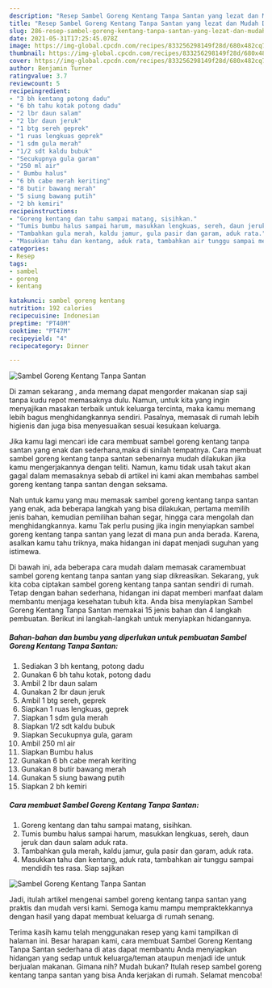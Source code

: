 ```yaml
---
description: "Resep Sambel Goreng Kentang Tanpa Santan yang lezat dan Mudah Dibuat"
title: "Resep Sambel Goreng Kentang Tanpa Santan yang lezat dan Mudah Dibuat"
slug: 286-resep-sambel-goreng-kentang-tanpa-santan-yang-lezat-dan-mudah-dibuat
date: 2021-05-31T17:25:45.078Z
image: https://img-global.cpcdn.com/recipes/833256298149f28d/680x482cq70/sambel-goreng-kentang-tanpa-santan-foto-resep-utama.jpg
thumbnail: https://img-global.cpcdn.com/recipes/833256298149f28d/680x482cq70/sambel-goreng-kentang-tanpa-santan-foto-resep-utama.jpg
cover: https://img-global.cpcdn.com/recipes/833256298149f28d/680x482cq70/sambel-goreng-kentang-tanpa-santan-foto-resep-utama.jpg
author: Benjamin Turner
ratingvalue: 3.7
reviewcount: 5
recipeingredient:
- "3 bh kentang potong dadu"
- "6 bh tahu kotak potong dadu"
- "2 lbr daun salam"
- "2 lbr daun jeruk"
- "1 btg sereh geprek"
- "1 ruas lengkuas geprek"
- "1 sdm gula merah"
- "1/2 sdt kaldu bubuk"
- "Secukupnya gula garam"
- "250 ml air"
- " Bumbu halus"
- "6 bh cabe merah keriting"
- "8 butir bawang merah"
- "5 siung bawang putih"
- "2 bh kemiri"
recipeinstructions:
- "Goreng kentang dan tahu sampai matang, sisihkan."
- "Tumis bumbu halus sampai harum, masukkan lengkuas, sereh, daun jeruk dan daun salam aduk rata."
- "Tambahkan gula merah, kaldu jamur, gula pasir dan garam, aduk rata."
- "Masukkan tahu dan kentang, aduk rata, tambahkan air tunggu sampai mendidih tes rasa. Siap sajikan"
categories:
- Resep
tags:
- sambel
- goreng
- kentang

katakunci: sambel goreng kentang 
nutrition: 192 calories
recipecuisine: Indonesian
preptime: "PT40M"
cooktime: "PT47M"
recipeyield: "4"
recipecategory: Dinner

---
```



![Sambel Goreng Kentang Tanpa Santan](https://img-global.cpcdn.com/recipes/833256298149f28d/680x482cq70/sambel-goreng-kentang-tanpa-santan-foto-resep-utama.jpg)

Di zaman  sekarang , anda memang dapat mengorder makanan siap saji tanpa kudu repot memasaknya dulu. Namun, untuk kita yang ingin menyajikan masakan terbaik untuk keluarga tercinta, maka kamu memang lebih bagus menghidangkannya sendiri. Pasalnya, memasak di rumah lebih higienis dan juga bisa menyesuaikan sesuai kesukaan keluarga.

Jika kamu lagi mencari ide cara membuat sambel goreng kentang tanpa santan yang enak dan sederhana,maka di sinilah tempatnya. Cara membuat sambel goreng kentang tanpa santan  sebenarnya mudah dilakukan jika kamu mengerjakannya dengan teliti. Namun, kamu tidak usah takut akan gagal dalam memasaknya 
sebab di artikel ini kami akan membahas sambel goreng kentang tanpa santan dengan seksama.  



Nah untuk kamu yang mau memasak sambel goreng kentang tanpa santan yang enak, ada beberapa langkah yang bisa dilakukan, pertama memilih jenis bahan, kemudian pemilihan bahan segar, hingga cara mengolah dan menghidangkannya. kamu Tak perlu pusing jika ingin menyiapkan sambel goreng kentang tanpa santan yang lezat di mana pun anda berada. Karena, asalkan kamu  tahu triknya, maka hidangan ini dapat menjadi suguhan yang istimewa.

Di bawah ini, ada beberapa cara mudah dalam memasak caramembuat sambel goreng kentang tanpa santan yang siap dikreasikan. Sekarang, yuk kita coba ciptakan sambel goreng kentang tanpa santan sendiri di rumah. Tetap dengan bahan sederhana, hidangan ini dapat memberi manfaat dalam membantu menjaga kesehatan tubuh kita. Anda bisa menyiapkan Sambel Goreng Kentang Tanpa Santan memakai 15 jenis bahan dan 4 langkah pembuatan. Berikut ini langkah-langkah untuk menyiapkan hidangannya.

<!--inarticleads1-->

##### Bahan-bahan dan bumbu yang diperlukan untuk pembuatan Sambel Goreng Kentang Tanpa Santan:

1. Sediakan 3 bh kentang, potong dadu
1. Gunakan 6 bh tahu kotak, potong dadu
1. Ambil 2 lbr daun salam
1. Gunakan 2 lbr daun jeruk
1. Ambil 1 btg sereh, geprek
1. Siapkan 1 ruas lengkuas, geprek
1. Siapkan 1 sdm gula merah
1. Siapkan 1/2 sdt kaldu bubuk
1. Siapkan Secukupnya gula, garam
1. Ambil 250 ml air
1. Siapkan  Bumbu halus
1. Gunakan 6 bh cabe merah keriting
1. Gunakan 8 butir bawang merah
1. Gunakan 5 siung bawang putih
1. Siapkan 2 bh kemiri




<!--inarticleads2-->

##### Cara membuat Sambel Goreng Kentang Tanpa Santan:

1. Goreng kentang dan tahu sampai matang, sisihkan.
1. Tumis bumbu halus sampai harum, masukkan lengkuas, sereh, daun jeruk dan daun salam aduk rata.
1. Tambahkan gula merah, kaldu jamur, gula pasir dan garam, aduk rata.
1. Masukkan tahu dan kentang, aduk rata, tambahkan air tunggu sampai mendidih tes rasa. Siap sajikan
<img src="//assets-global.cpcdn.com/assets/icons/button_play-2c75c40dde080a61004c1f40b05d8f140eaff45d7e9e6481dc71c63d2e7c4909.png" alt="Sambel Goreng Kentang Tanpa Santan">



Jadi, itulah artikel mengenai  sambel goreng kentang tanpa santan  yang praktis dan mudah versi kami. Semoga kamu mampu mempraktekkannya dengan hasil yang dapat membuat keluarga di rumah senang. 

Terima kasih kamu telah menggunakan resep yang kami tampilkan di halaman ini. Besar harapan kami, cara membuat  Sambel Goreng Kentang Tanpa Santan sederhana di atas dapat membantu Anda menyiapkan hidangan yang sedap untuk keluarga/teman ataupun menjadi ide untuk berjualan makanan. Gimana nih? Mudah bukan? Itulah resep sambel goreng kentang tanpa santan yang bisa Anda kerjakan di rumah. Selamat mencoba!

